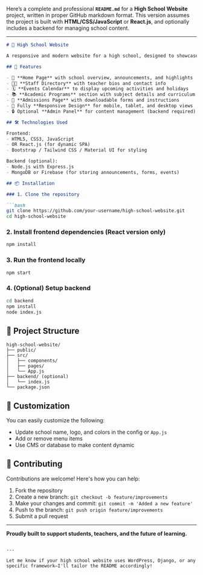 Here’s a complete and professional **`README.md`** for a **High School Website** project, written in proper GitHub markdown format. This version assumes the project is built with **HTML/CSS/JavaScript** or **React.js**, and optionally includes a backend for managing school content.

---

````markdown
# 🏫 High School Website

A responsive and modern website for a high school, designed to showcase essential information such as announcements, events, staff profiles, and academic programs. This website provides students, parents, and staff with an accessible and easy-to-navigate platform.

## 🎯 Features

- 📰 **Home Page** with school overview, announcements, and highlights
- 🧑‍🏫 **Staff Directory** with teacher bios and contact info
- 🗓️ **Events Calendar** to display upcoming activities and holidays
- 📚 **Academic Programs** section with subject details and curriculum
- 📝 **Admissions Page** with downloadable forms and instructions
- 📱 Fully **Responsive Design** for mobile, tablet, and desktop views
- 🔒 Optional **Admin Panel** for content management (backend required)

## 🛠️ Technologies Used

Frontend:
- HTML5, CSS3, JavaScript
- OR React.js (for dynamic SPA)
- Bootstrap / Tailwind CSS / Material UI for styling

Backend (optional):
- Node.js with Express.js
- MongoDB or Firebase (for storing announcements, forms, events)

## 📦 Installation

### 1. Clone the repository

```bash
git clone https://github.com/your-username/high-school-website.git
cd high-school-website
````

### 2. Install frontend dependencies (React version only)

```bash
npm install
```

### 3. Run the frontend locally

```bash
npm start
```

### 4. (Optional) Setup backend

```bash
cd backend
npm install
node index.js
```

## 📁 Project Structure

```
high-school-website/
├── public/
├── src/
│   ├── components/
│   ├── pages/
│   └── App.js
├── backend/ (optional)
│   └── index.js
└── package.json
```

## 🔧 Customization

You can easily customize the following:

* Update school name, logo, and colors in the config or `App.js`
* Add or remove menu items
* Use CMS or database to make content dynamic

## 🙌 Contributing

Contributions are welcome! Here's how you can help:

1. Fork the repository
2. Create a new branch: `git checkout -b feature/improvements`
3. Make your changes and commit: `git commit -m 'Added a new feature'`
4. Push to the branch: `git push origin feature/improvements`
5. Submit a pull request


---

**Proudly built to support students, teachers, and the future of learning.**

```

---

Let me know if your high school website uses WordPress, Django, or any specific framework—I'll tailor the README accordingly!
```
